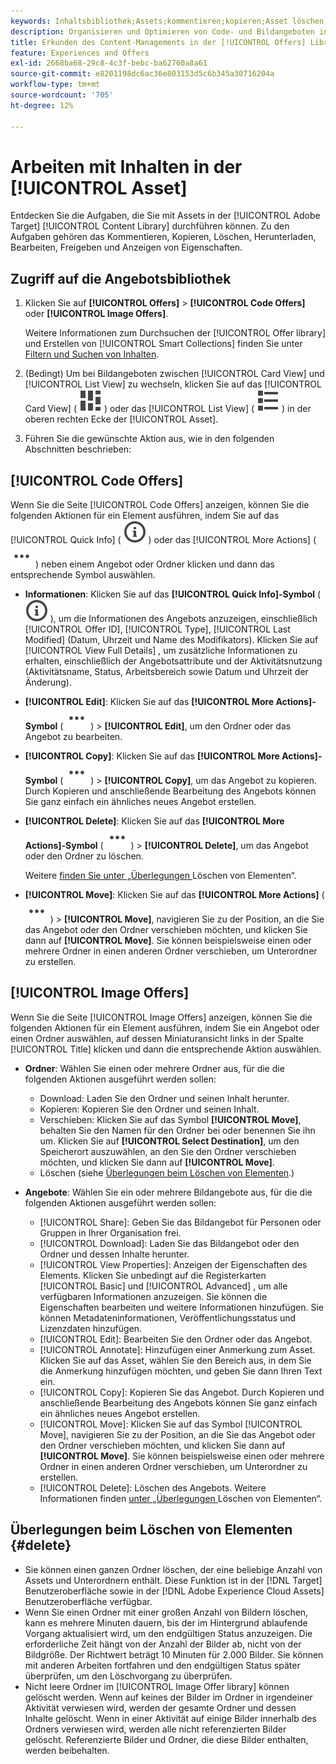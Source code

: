 ```yaml
---
keywords: Inhaltsbibliothek;Assets;kommentieren;kopieren;Asset löschen;Asset herunterladen;Inhalt bearbeiten;Karte freigeben;Inhaltseigenschaften anzeigen
description: Organisieren und Optimieren von Code- und Bildangeboten in der [!UICONTROL Offers].
title: Erkunden des Content-Managements in der [!UICONTROL Offers] Library
feature: Experiences and Offers
exl-id: 2668ba68-29c8-4c3f-bebc-ba62760a8a61
source-git-commit: e8201198dc6ac36e803153d5c6b345a30716204a
workflow-type: tm+mt
source-wordcount: '705'
ht-degree: 12%

---
```


# Arbeiten mit Inhalten in der [!UICONTROL Asset]

Entdecken Sie die Aufgaben, die Sie mit Assets in der [!UICONTROL Adobe Target] [!UICONTROL Content Library] durchführen können. Zu den Aufgaben gehören das Kommentieren, Kopieren, Löschen, Herunterladen, Bearbeiten, Freigeben und Anzeigen von Eigenschaften.

## Zugriff auf die Angebotsbibliothek

1. Klicken Sie auf **[!UICONTROL Offers]** > **[!UICONTROL Code Offers]** oder **[!UICONTROL Image Offers]**.

   Weitere Informationen zum Durchsuchen der [!UICONTROL Offer library] und Erstellen von [!UICONTROL Smart Collections] finden Sie unter [Filtern und Suchen von Inhalten](/help/main/c-experiences/c-manage-content/filter-and-search-content.md#concept_3B59B8F025BF4CEA82ECC5199D365276).

1. (Bedingt) Um bei Bildangeboten zwischen [!UICONTROL Card View] und [!UICONTROL List View] zu wechseln, klicken Sie auf das [!UICONTROL Card View] ( ![Kartenansichtssymbol](/help/main/assets/icons/ViewCard.svg) ) oder das [!UICONTROL List View] ( ![Listenansichtssymbol](/help/main/assets/icons/ViewList.svg) ) in der oberen rechten Ecke der [!UICONTROL Asset].

1. Führen Sie die gewünschte Aktion aus, wie in den folgenden Abschnitten beschrieben:

## [!UICONTROL Code Offers]

Wenn Sie die Seite [!UICONTROL Code Offers] anzeigen, können Sie die folgenden Aktionen für ein Element ausführen, indem Sie auf das [!UICONTROL Quick Info] ( ![Schnellinfo-Symbol](/help/main/assets/icons/InfoOutline.svg) ) oder das [!UICONTROL More Actions] ( ![Mehr Aktionen-Symbol](/help/main/assets/icons/MoreSmallList.svg) ) neben einem Angebot oder Ordner klicken und dann das entsprechende Symbol auswählen.

* **Informationen**: Klicken Sie auf das **[!UICONTROL Quick Info]-Symbol** ( ![Schnellinfo-](/help/main/assets/icons/InfoOutline.svg) ), um die Informationen des Angebots anzuzeigen, einschließlich [!UICONTROL Offer ID], [!UICONTROL Type], [!UICONTROL Last Modified] (Datum, Uhrzeit und Name des Modifikators). Klicken Sie auf [!UICONTROL View Full Details] , um zusätzliche Informationen zu erhalten, einschließlich der Angebotsattribute und der Aktivitätsnutzung (Aktivitätsname, Status, Arbeitsbereich sowie Datum und Uhrzeit der Änderung).
* **[!UICONTROL Edit]**: Klicken Sie auf das **[!UICONTROL More Actions]-Symbol** ( ![Mehr Aktionen-Symbol](/help/main/assets/icons/MoreSmallList.svg) ) > **[!UICONTROL Edit]**, um den Ordner oder das Angebot zu bearbeiten.
* **[!UICONTROL Copy]**: Klicken Sie auf das **[!UICONTROL More Actions]-Symbol** ( ![Symbol Mehr Aktionen](/help/main/assets/icons/MoreSmallList.svg) ) > **[!UICONTROL Copy]**, um das Angebot zu kopieren. Durch Kopieren und anschließende Bearbeitung des Angebots können Sie ganz einfach ein ähnliches neues Angebot erstellen.
* **[!UICONTROL Delete]**: Klicken Sie auf das **[!UICONTROL More Actions]-Symbol** ( ![Mehr Aktionen-Symbol](/help/main/assets/icons/MoreSmallList.svg) ) > **[!UICONTROL Delete]**, um das Angebot oder den Ordner zu löschen.

  Weitere [ finden Sie unter „Überlegungen ](#delete) Löschen von Elementen“.

* **[!UICONTROL Move]**: Klicken Sie auf das **[!UICONTROL More Actions]** ( ![Symbol Mehr Aktionen](/help/main/assets/icons/MoreSmallList.svg) ) > **[!UICONTROL Move]**, navigieren Sie zu der Position, an die Sie das Angebot oder den Ordner verschieben möchten, und klicken Sie dann auf **[!UICONTROL Move]**. Sie können beispielsweise einen oder mehrere Ordner in einen anderen Ordner verschieben, um Unterordner zu erstellen.

## [!UICONTROL Image Offers]

Wenn Sie die Seite [!UICONTROL Image Offers] anzeigen, können Sie die folgenden Aktionen für ein Element ausführen, indem Sie ein Angebot oder einen Ordner auswählen, auf dessen Miniaturansicht links in der Spalte [!UICONTROL Title] klicken und dann die entsprechende Aktion auswählen.

* **Ordner**: Wählen Sie einen oder mehrere Ordner aus, für die die folgenden Aktionen ausgeführt werden sollen:

   * Download: Laden Sie den Ordner und seinen Inhalt herunter.
   * Kopieren: Kopieren Sie den Ordner und seinen Inhalt.
   * Verschieben: Klicken Sie auf das Symbol **[!UICONTROL Move]**, behalten Sie den Namen für den Ordner bei oder benennen Sie ihn um. Klicken Sie auf **[!UICONTROL Select Destination]**, um den Speicherort auszuwählen, an den Sie den Ordner verschieben möchten, und klicken Sie dann auf **[!UICONTROL Move]**.
   * Löschen (siehe [Überlegungen beim Löschen von Elementen](#delete).)

* **Angebote**: Wählen Sie ein oder mehrere Bildangebote aus, für die die folgenden Aktionen ausgeführt werden sollen:

   * [!UICONTROL Share]: Geben Sie das Bildangebot für Personen oder Gruppen in Ihrer Organisation frei.
   * [!UICONTROL Download]: Laden Sie das Bildangebot oder den Ordner und dessen Inhalte herunter.
   * [!UICONTROL View Properties]: Anzeigen der Eigenschaften des Elements. Klicken Sie unbedingt auf die Registerkarten [!UICONTROL Basic] und [!UICONTROL Advanced] , um alle verfügbaren Informationen anzuzeigen. Sie können die Eigenschaften bearbeiten und weitere Informationen hinzufügen. Sie können Metadateninformationen, Veröffentlichungsstatus und Lizenzdaten hinzufügen.
   * [!UICONTROL Edit]: Bearbeiten Sie den Ordner oder das Angebot.
   * [!UICONTROL Annotate]: Hinzufügen einer Anmerkung zum Asset. Klicken Sie auf das Asset, wählen Sie den Bereich aus, in dem Sie die Anmerkung hinzufügen möchten, und geben Sie dann Ihren Text ein.
   * [!UICONTROL Copy]: Kopieren Sie das Angebot. Durch Kopieren und anschließende Bearbeitung des Angebots können Sie ganz einfach ein ähnliches neues Angebot erstellen.
   * [!UICONTROL Move]: Klicken Sie auf das Symbol [!UICONTROL Move], navigieren Sie zu der Position, an die Sie das Angebot oder den Ordner verschieben möchten, und klicken Sie dann auf **[!UICONTROL Move]**. Sie können beispielsweise einen oder mehrere Ordner in einen anderen Ordner verschieben, um Unterordner zu erstellen.
   * [!UICONTROL Delete]: Löschen des Angebots. Weitere Informationen finden [ unter „Überlegungen ](#delete) Löschen von Elementen“.

## Überlegungen beim Löschen von Elementen {#delete}

* Sie können einen ganzen Ordner löschen, der eine beliebige Anzahl von Assets und Unterordnern enthält. Diese Funktion ist in der [!DNL Target] Benutzeroberfläche sowie in der [!DNL Adobe Experience Cloud Assets] Benutzeroberfläche verfügbar.
* Wenn Sie einen Ordner mit einer großen Anzahl von Bildern löschen, kann es mehrere Minuten dauern, bis der im Hintergrund ablaufende Vorgang aktualisiert wird, um den endgültigen Status anzuzeigen. Die erforderliche Zeit hängt von der Anzahl der Bilder ab, nicht von der Bildgröße. Der Richtwert beträgt 10 Minuten für 2.000 Bilder. Sie können mit anderen Arbeiten fortfahren und den endgültigen Status später überprüfen, um den Löschvorgang zu überprüfen.
* Nicht leere Ordner im [!UICONTROL Image Offer library] können gelöscht werden. Wenn auf keines der Bilder im Ordner in irgendeiner Aktivität verwiesen wird, werden der gesamte Ordner und dessen Inhalte gelöscht. Wenn in einer Aktivität auf einige Bilder innerhalb des Ordners verwiesen wird, werden alle nicht referenzierten Bilder gelöscht. Referenzierte Bilder und Ordner, die diese Bilder enthalten, werden beibehalten.